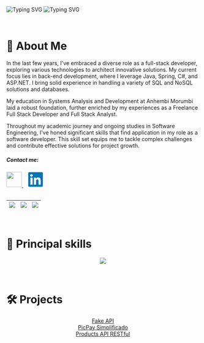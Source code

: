 ![Typing SVG](https://readme-typing-svg.herokuapp.com/?font=Goldman&size=35&pause=2000&color=8BE8FDFF&center=true&vCenter=true&width=1000&lines=Welcome+to+my+GitHub+Profile!;)
![Typing SVG](https://readme-typing-svg.herokuapp.com/?font=Goldman&size=35&pause=2000&color=8BE8FDFF&center=true&vCenter=true&width=1000&lines=My+name+is+Guilherme;)

<br>

# 🚀 About Me
In the last few years, I've embraced a diverse role as a full-stack developer, exploring various technologies to architect innovative solutions. My current focus lies in back-end development, where I leverage Java, Spring, C#, and ASP.NET. I bring solid experience in handling a variety of SQL and NoSQL solutions and databases.

My education in Systems Analysis and Development at Anhembi Morumbi laid a robust foundation, further enriched by my experiences as a Freelance Full Stack Developer and Full Stack Analyst.

Throughout my academic journey and ongoing studies in Software Engineering, I've honed significant skills that find application in my role as a software developer. This skill set equips me to tackle complex challenges and contribute effective solutions for project growth.

<h5>Contact me: </h5>
<a href="guilhermecorrea.2002@hotmail.com">
  <img height="40" width="40"  src="https://th.bing.com/th/id/OIP.SmU8sSNREMl-gnrlPBq-TAHaHb?rs=1&pid=ImgDetMain" />
</a>&nbsp;&nbsp;
<a href="https://www.linkedin.com/in/guiestevamcorrea/">
  <img height="40" width="40" src="https://raw.githubusercontent.com/devicons/devicon/55609aa5bd817ff167afce0d965585c92040787a/icons/linkedin/linkedin-original.svg" alt="LinkedIn">
</a>

<br>
<br>

  | ![](http://github-profile-summary-cards.vercel.app/api/cards/stats?username=GuiEstevamCorrea&theme=nord_dark) | ![](http://github-profile-summary-cards.vercel.app/api/cards/repos-per-language?username=GuiEstevamCorrea&hide=Html&theme=nord_dark) | ![](http://github-profile-summary-cards.vercel.app/api/cards/most-commit-language?username=GuiEstevamCorrea&theme=nord_dark) |
| :-: | :-: | :-: |

<br>

# 🌱 Principal skills

<p align="center">
  <a href="https://skillicons.dev">
    <img src="https://skillicons.dev/icons?i=java,spring,cs,dotnet,angular,ts,nodejs,docker,postgres,mongodb,linux,idea&theme=dark" />
  </a>
</p>

<br>
   
# 🛠️ Projects

<p align="center">
  <a href="https://github.com/GuiEstevamCorrea/Fake_API">
    Fake API
  </a> <br>
    <a href="https://github.com/GuiEstevamCorrea/PicPay_Simplificado">
    PicPay Simplificado
  </a> <br>
    <a href="https://github.com/GuiEstevamCorrea/products_API_RESTful">
    Products API RESTful
  </a>
</p>

